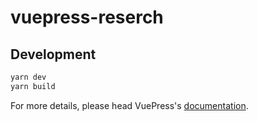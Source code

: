 # vuepress-reserch

> 

## Development

```bash
yarn dev
yarn build
```

For more details, please head VuePress's [documentation](https://v1.vuepress.vuejs.org/).

